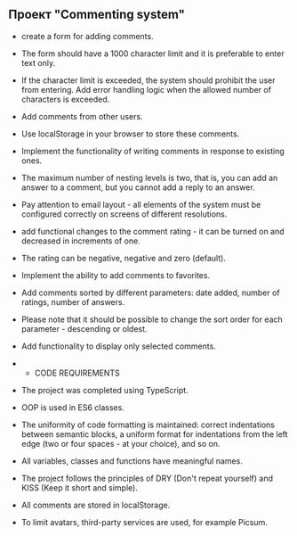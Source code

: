 ## Проект "Commenting system"

+ create a form for adding comments.
+ The form should have a 1000 character limit and it is preferable to enter text only.
+ If the character limit is exceeded, the system should prohibit the user from entering. Add error handling logic when the allowed number of characters is exceeded.
+ Add comments from other users.
+ Use localStorage in your browser to store these comments.
+ Implement the functionality of writing comments in response to existing ones.
+ The maximum number of nesting levels is two, that is, you can add an answer to a comment, but you cannot add a reply to an answer.
+ Pay attention to email layout - all elements of the system must be configured correctly on screens of different resolutions.
+ add functional changes to the comment rating - it can be turned on and decreased in increments of one.
+ The rating can be negative, negative and zero (default).
+ Implement the ability to add comments to favorites.
+ Add comments sorted by different parameters: date added, number of ratings, number of answers.
+ Please note that it should be possible to change the sort order for each parameter - descending or oldest.
+ Add functionality to display only selected comments.

+ + CODE REQUIREMENTS

+ The project was completed using TypeScript.
+ OOP is used in ES6 classes.
+ The uniformity of code formatting is maintained: correct indentations between semantic blocks, a uniform format for indentations from the left edge (two or four spaces - at your choice), and so on.
+ All variables, classes and functions have meaningful names.
+ The project follows the principles of DRY (Don't repeat yourself) and KISS (Keep it short and simple).
+ All comments are stored in localStorage.
+ To limit avatars, third-party services are used, for example Picsum.
